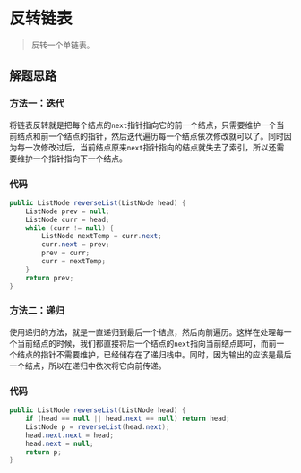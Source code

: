 # 反转链表

> 反转一个单链表。

## 解题思路

### 方法一：迭代

将链表反转就是把每个结点的`next`指针指向它的前一个结点，只需要维护一个当前结点和前一个结点的指针，然后迭代遍历每一个结点依次修改就可以了。同时因为每一次修改过后，当前结点原来`next`指针指向的结点就失去了索引，所以还需要维护一个指针指向下一个结点。

### 代码

```java
public ListNode reverseList(ListNode head) {
    ListNode prev = null;
    ListNode curr = head;
    while (curr != null) {
        ListNode nextTemp = curr.next;
        curr.next = prev;
        prev = curr;
        curr = nextTemp;
    }
    return prev;
}
```

### 方法二：递归

使用递归的方法，就是一直递归到最后一个结点，然后向前遍历。这样在处理每一个当前结点的时候，我们都直接将后一个结点的`next`指向当前结点即可，而前一个结点的指针不需要维护，已经储存在了递归栈中。同时，因为输出的应该是最后一个结点，所以在递归中依次将它向前传递。

### 代码

```java
public ListNode reverseList(ListNode head) {
    if (head == null || head.next == null) return head;
    ListNode p = reverseList(head.next);
    head.next.next = head;
    head.next = null;
    return p;
}
```

